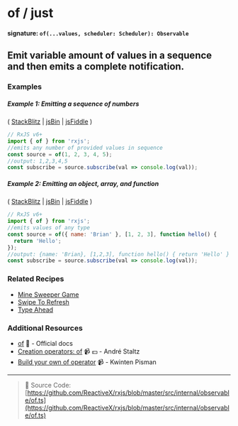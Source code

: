 # of / just

#### signature: `of(...values, scheduler: Scheduler): Observable`

## Emit variable amount of values in a sequence and then emits a complete notification.

### Examples

##### Example 1: Emitting a sequence of numbers

(
[StackBlitz](https://stackblitz.com/edit/typescript-kbpvmm?file=index.ts&devtoolsheight=100)
| [jsBin](http://jsbin.com/kodixitoji/1/edit?js,console) |
[jsFiddle](https://jsfiddle.net/btroncone/f7b35ayz/) )

```js
// RxJS v6+
import { of } from 'rxjs';
//emits any number of provided values in sequence
const source = of(1, 2, 3, 4, 5);
//output: 1,2,3,4,5
const subscribe = source.subscribe(val => console.log(val));
```

##### Example 2: Emitting an object, array, and function

(
[StackBlitz](https://stackblitz.com/edit/typescript-m1jbw9?file=index.ts&devtoolsheight=100)
| [jsBin](http://jsbin.com/xevobujama/1/edit?js,console) |
[jsFiddle](https://jsfiddle.net/btroncone/d9rng4dj/) )

```js
// RxJS v6+
import { of } from 'rxjs';
//emits values of any type
const source = of({ name: 'Brian' }, [1, 2, 3], function hello() {
  return 'Hello';
});
//output: {name: 'Brian}, [1,2,3], function hello() { return 'Hello' }
const subscribe = source.subscribe(val => console.log(val));
```

### Related Recipes

- [Mine Sweeper Game](../../recipes/mine-sweeper-game.md)
- [Swipe To Refresh](/recipes/swipe-to-refresh.md)
- [Type Ahead](../../recipes/type-ahead.md)

### Additional Resources

- [of](http://reactivex.io/rxjs/class/es6/Observable.js~Observable.html#static-method-of)
  :newspaper: - Official docs
- [Creation operators: of](https://egghead.io/lessons/rxjs-creation-operator-of?course=rxjs-beyond-the-basics-creating-observables-from-scratch)
  :video_camera: :dollar: - André Staltz
- [Build your own of operator](https://blog.strongbrew.io/build-the-operators-from-rxjs-from-scratch/?lectureId=of#app)
  :video_camera: - Kwinten Pisman  

---

> :file_folder: Source Code:
> [https://github.com/ReactiveX/rxjs/blob/master/src/internal/observable/of.ts](https://github.com/ReactiveX/rxjs/blob/master/src/internal/observable/of.ts)
